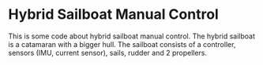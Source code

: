 # Hybrid Sailboat Manual Control
This is some code about hybrid sailboat manual control.
The hybrid sailboat is a catamaran with a bigger hull. The sailboat consists of a controller, sensors (IMU, current sensor), sails, rudder and 2 propellers.

